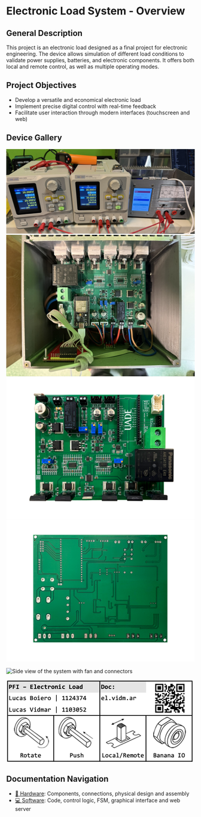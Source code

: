 # Electronic Load System - Overview

## General Description
This project is an electronic load designed as a final project for electronic engineering. The device allows simulation of different load conditions to validate power supplies, batteries, and electronic components. It offers both local and remote control, as well as multiple operating modes.

## Project Objectives
- Develop a versatile and economical electronic load
- Implement precise digital control with real-time feedback
- Facilitate user interaction through modern interfaces (touchscreen and web)

## Device Gallery

![Front photo of the device](img/el_ps.JPEG)
![Top view of the device](img/top_view.JPEG)
![Front photo of the PCB](img/pcb_front.png)
![Back photo of the PCB](img/pcb_back.png)

![Side view of the system with fan and connectors](images/side_view.jpg)

![Front Label](img/front_label.png)

## Documentation Navigation

- [🔧 Hardware](./hardware.md): Components, connections, physical design and assembly
- [💻 Software](./software.md): Code, control logic, FSM, graphical interface and web server
